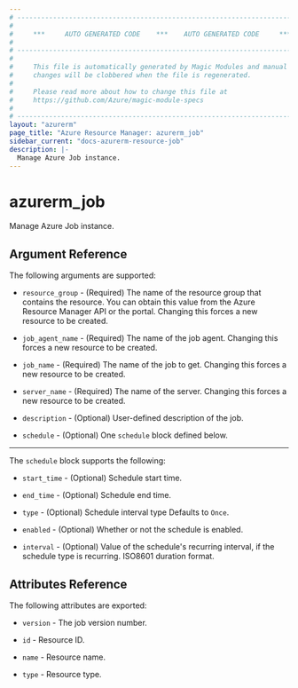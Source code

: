 ```yaml
---
# ----------------------------------------------------------------------------
#
#     ***     AUTO GENERATED CODE    ***    AUTO GENERATED CODE     ***
#
# ----------------------------------------------------------------------------
#
#     This file is automatically generated by Magic Modules and manual
#     changes will be clobbered when the file is regenerated.
#
#     Please read more about how to change this file at
#     https://github.com/Azure/magic-module-specs
#
# ----------------------------------------------------------------------------
layout: "azurerm"
page_title: "Azure Resource Manager: azurerm_job"
sidebar_current: "docs-azurerm-resource-job"
description: |-
  Manage Azure Job instance.
---
```


# azurerm_job

Manage Azure Job instance.


## Argument Reference

The following arguments are supported:

* `resource_group` - (Required) The name of the resource group that contains the resource. You can obtain this value from the Azure Resource Manager API or the portal. Changing this forces a new resource to be created.

* `job_agent_name` - (Required) The name of the job agent. Changing this forces a new resource to be created.

* `job_name` - (Required) The name of the job to get. Changing this forces a new resource to be created.

* `server_name` - (Required) The name of the server. Changing this forces a new resource to be created.

* `description` - (Optional) User-defined description of the job.

* `schedule` - (Optional) One `schedule` block defined below.

---

The `schedule` block supports the following:

* `start_time` - (Optional) Schedule start time.

* `end_time` - (Optional) Schedule end time.

* `type` - (Optional) Schedule interval type Defaults to `Once`.

* `enabled` - (Optional) Whether or not the schedule is enabled.

* `interval` - (Optional) Value of the schedule's recurring interval, if the schedule type is recurring. ISO8601 duration format.

## Attributes Reference

The following attributes are exported:

* `version` - The job version number.

* `id` - Resource ID.

* `name` - Resource name.

* `type` - Resource type.
